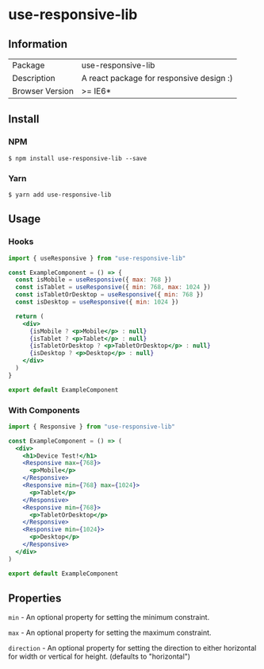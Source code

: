 # use-responsive-lib

## Information

<table>
<tr>
<td>Package</td><td>use-responsive-lib</td>
</tr>
<tr>
<td>Description</td>
<td>A react package for responsive design :)</td>
</tr>
<tr>
<td>Browser Version</td>
<td>>= IE6*</td>
</tr>
</table>

## Install

### NPM

```console
$ npm install use-responsive-lib --save
```

### Yarn

```console
$ yarn add use-responsive-lib
```

## Usage

### Hooks

```jsx
import { useResponsive } from "use-responsive-lib"

const ExampleComponent = () => {
  const isMobile = useResponsive({ max: 768 })
  const isTablet = useResponsive({ min: 768, max: 1024 })
  const isTabletOrDesktop = useResponsive({ min: 768 })
  const isDesktop = useResponsive({ min: 1024 })

  return (
    <div>
      {isMobile ? <p>Mobile</p> : null}
      {isTablet ? <p>Tablet</p> : null}
      {isTabletOrDesktop ? <p>TabletOrDesktop</p> : null}
      {isDesktop ? <p>Desktop</p> : null}
    </div>
  )
}

export default ExampleComponent
```

### With Components

```jsx
import { Responsive } from "use-responsive-lib"

const ExampleComponent = () => (
  <div>
    <h1>Device Test!</h1>
    <Responsive max={768}>
      <p>Mobile</p>
    </Responsive>
    <Responsive min={768} max={1024}>
      <p>Tablet</p>
    </Responsive>
    <Responsive min={768}>
      <p>TabletOrDesktop</p>
    </Responsive>
    <Responsive min={1024}>
      <p>Desktop</p>
    </Responsive>
  </div>
)

export default ExampleComponent
```

## Properties

`min` - An optional property for setting the minimum constraint.

`max` - An optional property for setting the maximum constraint.

`direction` - An optional property for setting the direction to either horizontal for width or vertical for height. (defaults to "horizontal")
